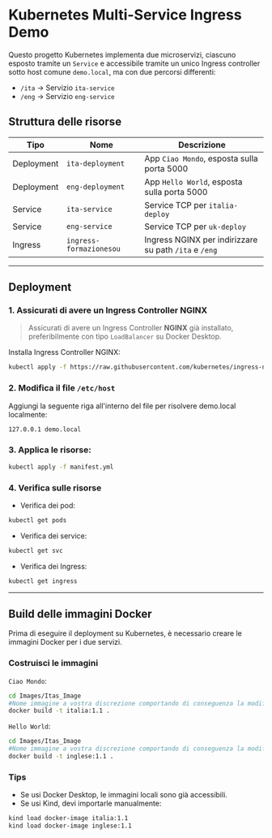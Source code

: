 #  Kubernetes Multi-Service Ingress Demo

Questo progetto Kubernetes implementa due microservizi, ciascuno esposto tramite un `Service` e accessibile tramite un unico Ingress controller sotto host comune `demo.local`, ma con due percorsi differenti:

-  `/ita` → Servizio `ita-service`
-  `/eng` → Servizio `eng-service`

##  Struttura delle risorse

| Tipo        | Nome               | Descrizione                                 |
|-------------|--------------------|---------------------------------------------|
| Deployment  | `ita-deployment`   | App `Ciao Mondo`, esposta sulla porta 5000      |
| Deployment  | `eng-deployment`   | App `Hello World`, esposta sulla porta 5000       |
| Service     | `ita-service`      | Service TCP  per `italia-deploy`            |
| Service     | `eng-service`      | Service TCP per `uk-deploy`                 |
| Ingress     | `ingress-formazionesou` | Ingress NGINX per indirizzare su path `/ita` e `/eng` |

---

##  Deployment

### 1. Assicurati di avere un Ingress Controller NGINX

> Assicurati di avere un Ingress Controller **NGINX** già installato, preferibilmente con tipo `LoadBalancer` su Docker Desktop.

Installa Ingress Controller NGINX:

```bash
kubectl apply -f https://raw.githubusercontent.com/kubernetes/ingress-nginx/controller-v1.5.1/deploy/static/provider/cloud/deploy.yaml
```

### 2. Modifica il file `/etc/host`

Aggiungi la seguente riga all'interno del file per risolvere demo.local localmente:

```bash
127.0.0.1 demo.local
```

### 3. Applica le risorse:

```bash
kubectl apply -f manifest.yml
```

### 4. Verifica sulle risorse

- Verifica dei pod:
```bash 
kubectl get pods
```

- Verifica dei service:
```bash
kubectl get svc
```

- Verifica dei Ingress:
```bash 
kubectl get ingress
```

---

## Build delle immagini Docker

Prima di eseguire il deployment su Kubernetes, è necessario creare le immagini Docker per i due servizi.

### Costruisci le immagini

`Ciao Mondo`:

```bash 
cd Images/Itas_Image
#Nome immagine a vostra discrezione comportando di conseguenza la modifica all'interno del manifest col nome da voi scelto
docker build -t italia:1.1 .
```

`Hello World`:

```bash 
cd Images/Itas_Image
#Nome immagine a vostra discrezione comportando di conseguenza la modifica all'interno del manifest col nome da voi scelto
docker build -t inglese:1.1 .
```

### Tips

- Se usi Docker Desktop, le immagini locali sono già accessibili.
- Se usi Kind, devi importarle manualmente:

```bash
kind load docker-image italia:1.1
kind load docker-image inglese:1.1
```
